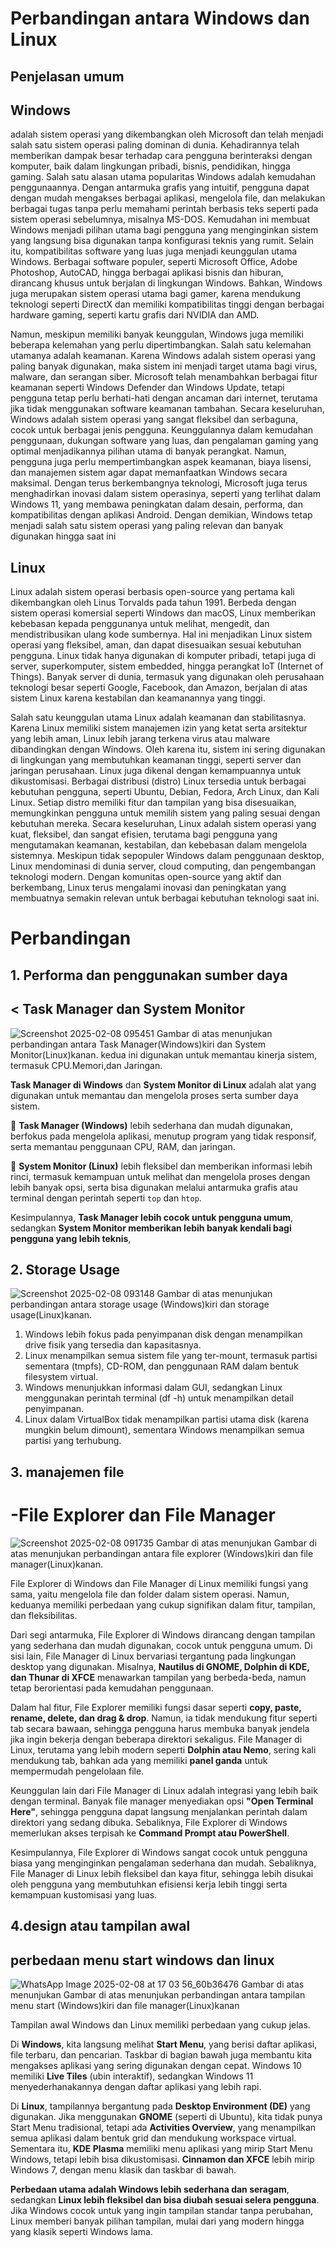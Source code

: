 # Perbandingan antara Windows dan Linux
## Penjelasan umum
## Windows 
adalah sistem operasi yang dikembangkan oleh Microsoft dan telah menjadi salah satu sistem operasi paling dominan di dunia. Kehadirannya telah memberikan dampak besar terhadap cara pengguna berinteraksi dengan komputer, baik dalam lingkungan pribadi, bisnis, pendidikan, hingga gaming.
Salah satu alasan utama popularitas Windows adalah kemudahan penggunaannya. Dengan antarmuka grafis yang intuitif, pengguna dapat dengan mudah mengakses berbagai aplikasi, mengelola file, dan melakukan berbagai tugas tanpa perlu memahami perintah berbasis teks seperti pada sistem operasi sebelumnya, misalnya MS-DOS. Kemudahan ini membuat Windows menjadi pilihan utama bagi pengguna yang menginginkan sistem yang langsung bisa digunakan tanpa konfigurasi teknis yang rumit.
Selain itu, kompatibilitas software yang luas juga menjadi keunggulan utama Windows. Berbagai software populer, seperti Microsoft Office, Adobe Photoshop, AutoCAD, hingga berbagai aplikasi bisnis dan hiburan, dirancang khusus untuk berjalan di lingkungan Windows. Bahkan, Windows juga merupakan sistem operasi utama bagi gamer, karena mendukung teknologi seperti DirectX dan memiliki kompatibilitas tinggi dengan berbagai hardware gaming, seperti kartu grafis dari NVIDIA dan AMD.

Namun, meskipun memiliki banyak keunggulan, Windows juga memiliki beberapa kelemahan yang perlu dipertimbangkan. Salah satu kelemahan utamanya adalah keamanan. Karena Windows adalah sistem operasi yang paling banyak digunakan, maka sistem ini menjadi target utama bagi virus, malware, dan serangan siber. Microsoft telah menambahkan berbagai fitur keamanan seperti Windows Defender dan Windows Update, tetapi pengguna tetap perlu berhati-hati dengan ancaman dari internet, terutama jika tidak menggunakan software keamanan tambahan.
Secara keseluruhan, Windows adalah sistem operasi yang sangat fleksibel dan serbaguna, cocok untuk berbagai jenis pengguna. Keunggulannya dalam kemudahan penggunaan, dukungan software yang luas, dan pengalaman gaming yang optimal menjadikannya pilihan utama di banyak perangkat. Namun, pengguna juga perlu mempertimbangkan aspek keamanan, biaya lisensi, dan manajemen sistem agar dapat memanfaatkan Windows secara maksimal.
Dengan terus berkembangnya teknologi, Microsoft juga terus menghadirkan inovasi dalam sistem operasinya, seperti yang terlihat dalam Windows 11, yang membawa peningkatan dalam desain, performa, dan kompatibilitas dengan aplikasi Android. Dengan demikian, Windows tetap menjadi salah satu sistem operasi yang paling relevan dan banyak digunakan hingga saat ini

## Linux
Linux adalah sistem operasi berbasis open-source yang pertama kali dikembangkan oleh Linus Torvalds pada tahun 1991. Berbeda dengan sistem operasi komersial seperti Windows dan macOS, Linux memberikan kebebasan kepada penggunanya untuk melihat, mengedit, dan mendistribusikan ulang kode sumbernya. Hal ini menjadikan Linux sistem operasi yang fleksibel, aman, dan dapat disesuaikan sesuai kebutuhan pengguna.
Linux tidak hanya digunakan di komputer pribadi, tetapi juga di server, superkomputer, sistem embedded, hingga perangkat IoT (Internet of Things). Banyak server di dunia, termasuk yang digunakan oleh perusahaan teknologi besar seperti Google, Facebook, dan Amazon, berjalan di atas sistem Linux karena kestabilan dan keamanannya yang tinggi.

Salah satu keunggulan utama Linux adalah keamanan dan stabilitasnya. Karena Linux memiliki sistem manajemen izin yang ketat serta arsitektur yang lebih aman, Linux lebih jarang terkena virus atau malware dibandingkan dengan Windows. Oleh karena itu, sistem ini sering digunakan di lingkungan yang membutuhkan keamanan tinggi, seperti server dan jaringan perusahaan.
Linux juga dikenal dengan kemampuannya untuk dikustomisasi. Berbagai distribusi (distro) Linux tersedia untuk berbagai kebutuhan pengguna, seperti Ubuntu, Debian, Fedora, Arch Linux, dan Kali Linux. Setiap distro memiliki fitur dan tampilan yang bisa disesuaikan, memungkinkan pengguna untuk memilih sistem yang paling sesuai dengan kebutuhan mereka.
Secara keseluruhan, Linux adalah sistem operasi yang kuat, fleksibel, dan sangat efisien, terutama bagi pengguna yang mengutamakan keamanan, kestabilan, dan kebebasan dalam mengelola sistemnya. Meskipun tidak sepopuler Windows dalam penggunaan desktop, Linux mendominasi di dunia server, cloud computing, dan pengembangan teknologi modern. Dengan komunitas open-source yang aktif dan berkembang, Linux terus mengalami inovasi dan peningkatan yang membuatnya semakin relevan untuk berbagai kebutuhan teknologi saat ini.

# Perbandingan
## 1. Performa dan penggunakan sumber daya
## < Task Manager dan System Monitor
![Screenshot 2025-02-08 095451](https://github.com/user-attachments/assets/a5766fc3-58a2-4486-befc-584b9a0f3167)
Gambar di atas menunjukan perbandingan antara Task Manager(Windows)kiri dan System Monitor(Linux)kanan. kedua ini digunakan untuk memantau kinerja sistem, termasuk CPU.Memori,dan Jaringan.

 **Task Manager di Windows** dan **System Monitor di Linux** adalah alat yang digunakan untuk memantau dan mengelola proses serta sumber daya sistem.  

🔹 **Task Manager (Windows)** lebih sederhana dan mudah digunakan, berfokus pada mengelola aplikasi, menutup program yang tidak responsif, serta memantau penggunaan CPU, RAM, dan jaringan.  

🔹 **System Monitor (Linux)** lebih fleksibel dan memberikan informasi lebih rinci, termasuk kemampuan untuk melihat dan mengelola proses dengan lebih banyak opsi, serta bisa digunakan melalui antarmuka grafis atau terminal dengan perintah seperti `top` dan `htop`.  

Kesimpulannya, **Task Manager lebih cocok untuk pengguna umum**, sedangkan **System Monitor memberikan lebih banyak kendali bagi pengguna yang lebih teknis**,

## 2. Storage Usage
![Screenshot 2025-02-08 093148](https://github.com/user-attachments/assets/5dfa31d9-af9d-4455-b4e6-d345e1f54cb4)
Gambar di atas menunjukan perbandingan antara storage usage (Windows)kiri dan storage usage(Linux)kanan. 

1. Windows lebih fokus pada penyimpanan disk dengan menampilkan drive fisik yang tersedia dan kapasitasnya.
2. Linux menampilkan semua sistem file yang ter-mount, termasuk partisi sementara (tmpfs), CD-ROM, dan penggunaan RAM dalam bentuk filesystem virtual.
3. Windows menunjukkan informasi dalam GUI, sedangkan Linux menggunakan perintah terminal (df -h) untuk menampilkan detail penyimpanan.
4. Linux dalam VirtualBox tidak menampilkan partisi utama disk (karena mungkin belum dimount), sementara Windows menampilkan semua partisi yang terhubung.
  
## 3. manajemen file
# -File Explorer dan File Manager
![Screenshot 2025-02-08 091735](https://github.com/user-attachments/assets/574166a5-265d-494c-8386-69c90fce636a)
Gambar di atas menunjukan Gambar di atas menunjukan perbandingan antara file explorer (Windows)kiri dan file manager(Linux)kanan.

File Explorer di Windows dan File Manager di Linux memiliki fungsi yang sama, yaitu mengelola file dan folder dalam sistem operasi. Namun, keduanya memiliki perbedaan yang cukup signifikan dalam fitur, tampilan, dan fleksibilitas.

Dari segi antarmuka, File Explorer di Windows dirancang dengan tampilan yang sederhana dan mudah digunakan, cocok untuk pengguna umum.  Di sisi lain, File Manager di Linux bervariasi tergantung pada lingkungan desktop yang digunakan. Misalnya, **Nautilus di GNOME, Dolphin di KDE, dan Thunar di XFCE** menawarkan tampilan yang berbeda-beda, namun tetap berorientasi pada kemudahan penggunaan.

Dalam hal fitur, File Explorer memiliki fungsi dasar seperti **copy, paste, rename, delete, dan drag & drop**. Namun, ia tidak mendukung fitur seperti tab secara bawaan, sehingga pengguna harus membuka banyak jendela jika ingin bekerja dengan beberapa direktori sekaligus. File Manager di Linux, terutama yang lebih modern seperti **Dolphin atau Nemo**, sering kali mendukung tab, bahkan ada yang memiliki **panel ganda** untuk mempermudah pengelolaan file.

Keunggulan lain dari File Manager di Linux adalah integrasi yang lebih baik dengan terminal. Banyak file manager menyediakan opsi **"Open Terminal Here"**, sehingga pengguna dapat langsung menjalankan perintah dalam direktori yang sedang dibuka. Sebaliknya, File Explorer di Windows memerlukan akses terpisah ke **Command Prompt atau PowerShell**.

Kesimpulannya, File Explorer di Windows sangat cocok untuk pengguna biasa yang menginginkan pengalaman sederhana dan mudah. Sebaliknya, File Manager di Linux lebih fleksibel dan kaya fitur, sehingga lebih disukai oleh pengguna yang membutuhkan efisiensi kerja lebih tinggi serta kemampuan kustomisasi yang luas.

## 4.design atau tampilan awal
## perbedaan menu start windows dan linux
![WhatsApp Image 2025-02-08 at 17 03 56_60b36476](https://github.com/user-attachments/assets/d2f1cc46-e7ce-486e-a34f-e88d164a65f3)
Gambar di atas menunjukan Gambar di atas menunjukan perbandingan antara tampilan menu start (Windows)kiri dan file manager(Linux)kanan

Tampilan awal Windows dan Linux memiliki perbedaan yang cukup jelas.  

Di **Windows**, kita langsung melihat **Start Menu**, yang berisi daftar aplikasi, file terbaru, dan pencarian. Taskbar di bagian bawah juga membantu kita mengakses aplikasi yang sering digunakan dengan cepat. Windows 10 memiliki **Live Tiles** (ubin interaktif), sedangkan Windows 11 menyederhanakannya dengan daftar aplikasi yang lebih rapi.  

Di **Linux**, tampilannya bergantung pada **Desktop Environment (DE)** yang digunakan. Jika menggunakan **GNOME** (seperti di Ubuntu), kita tidak punya Start Menu tradisional, tetapi ada **Activities Overview**, yang menampilkan semua aplikasi dalam bentuk grid dan mendukung workspace virtual. Sementara itu, **KDE Plasma** memiliki menu aplikasi yang mirip Start Menu Windows, tetapi lebih bisa dikustomisasi. **Cinnamon dan XFCE** lebih mirip Windows 7, dengan menu klasik dan taskbar di bawah.  

**Perbedaan utama adalah Windows lebih sederhana dan seragam**, sedangkan **Linux lebih fleksibel dan bisa diubah sesuai selera pengguna**. Jika Windows cocok untuk yang ingin tampilan standar tanpa perubahan, Linux memberi banyak pilihan tampilan, mulai dari yang modern hingga yang klasik seperti Windows lama.






 









